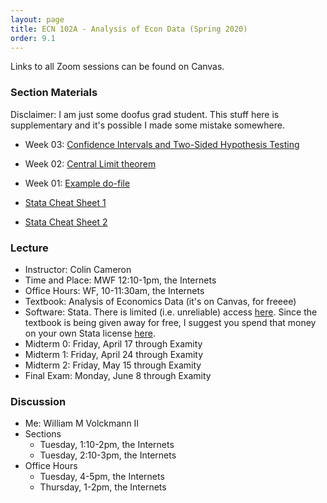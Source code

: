 ```yaml
---
layout: page
title: ECN 102A - Analysis of Econ Data (Spring 2020)
order: 9.1
---
```


Links to all Zoom sessions can be found on Canvas.


### Section Materials
Disclaimer: I am just some doofus grad student. This stuff here is
supplementary and it's possible I made some mistake somewhere.

* Week 03: [Confidence Intervals and Two-Sided Hypothesis Testing](CI_htest_pvalue.pdf)
* Week 02: [Central Limit theorem](CLT.pdf)
* Week 01: [Example do-file](week1example.do)

* [Stata Cheat Sheet 1](102-stata-01.pdf)
* [Stata Cheat Sheet 2](102-stata-02.pdf)


### Lecture
* Instructor: Colin Cameron
* Time and Place: MWF 12:10-1pm, the Internets
* Office Hours: WF, 10-11:30am, the Internets
* Textbook: Analysis of Economics Data (it's on Canvas, for freeee)
* Software: Stata. There is limited (i.e. unreliable) access [here](https://virtuallab.ucdavis.edu/). Since the textbook is being given away for free, I suggest you spend that money on your own Stata license [here](https://www.stata.com/order/new/edu/gradplans/student-pricing/).
* Midterm 0: Friday, April 17 through Examity
* Midterm 1: Friday, April 24 through Examity
* Midterm 2: Friday, May 15 through Examity
* Final Exam: Monday, June 8 through Examity


### Discussion
* Me: William M Volckmann II
* Sections
  * Tuesday, 1:10-2pm, the Internets
  * Tuesday, 2:10-3pm, the Internets
* Office Hours
  * Tuesday, 4-5pm, the Internets
  * Thursday, 1-2pm, the Internets
